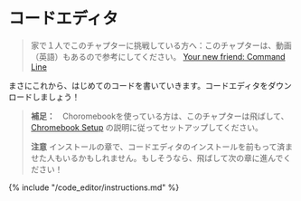 # コードエディタ

> 家で１人でこのチャプターに挑戦している方へ：このチャプターは、動画（英語）もあるので参考にしてください。 [Your new friend: Command Line](https://www.youtube.com/watch?v=pVTaqzKZCdA&t=4m43s)

まさにこれから、はじめてのコードを書いていきます。コードエディタをダウンロードしましょう！

> **補足：**　Choromebookを使っている方は、このチャプターは飛ばして、 [Chromebook Setup](../chromebook_setup/README.md) の説明に従ってセットアップしてください。
> 
> **注意** インストールの章で、コードエディタのインストールを前もって済ませた人もいるかもしれません。もしそうなら、飛ばして次の章に進んでください！

{% include "/code_editor/instructions.md" %}